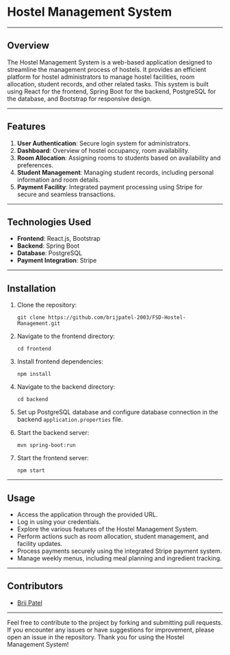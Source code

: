 # Hostel Management System

---

## Overview

The Hostel Management System is a web-based application designed to streamline the management process of hostels. It provides an efficient platform for hostel administrators to manage hostel facilities, room allocation, student records, and other related tasks. This system is built using React for the frontend, Spring Boot for the backend, PostgreSQL for the database, and Bootstrap for responsive design.

---

## Features

1. **User Authentication**: Secure login system for  administrators.
2. **Dashboard**: Overview of hostel occupancy, room availability.
3. **Room Allocation**: Assigning rooms to students based on availability and preferences.
4. **Student Management**: Managing student records, including personal information and room details.
5. **Payment Facility**: Integrated payment processing using Stripe for secure and seamless transactions.


---

## Technologies Used

- **Frontend**: React.js, Bootstrap
- **Backend**: Spring Boot
- **Database**: PostgreSQL
- **Payment Integration**: Stripe

---

## Installation

1. Clone the repository:
    ```
    git clone https://github.com/brijpatel-2003/FSD-Hostel-Management.git
    ```

2. Navigate to the frontend directory:
    ```
    cd frontend
    ```

3. Install frontend dependencies:
    ```
    npm install
    ```

4. Navigate to the backend directory:
    ```
    cd backend
    ```



6. Set up PostgreSQL database and configure database connection in the backend `application.properties` file.

7. Start the backend server:
    ```
    mvn spring-boot:run
    ```

8. Start the frontend server:
    ```
    npm start
    ```

---

## Usage

- Access the application through the provided URL.
- Log in using your credentials.
- Explore the various features of the Hostel Management System.
- Perform actions such as room allocation, student management, and facility updates.
- Process payments securely using the integrated Stripe payment system.
-  Manage weekly menus, including meal planning and ingredient tracking.

---

## Contributors

- [Brij Patel](https://github.com/brijpatel-2003)

---

Feel free to contribute to the project by forking and submitting pull requests. If you encounter any issues or have suggestions for improvement, please open an issue in the repository. Thank you for using the Hostel Management System!
